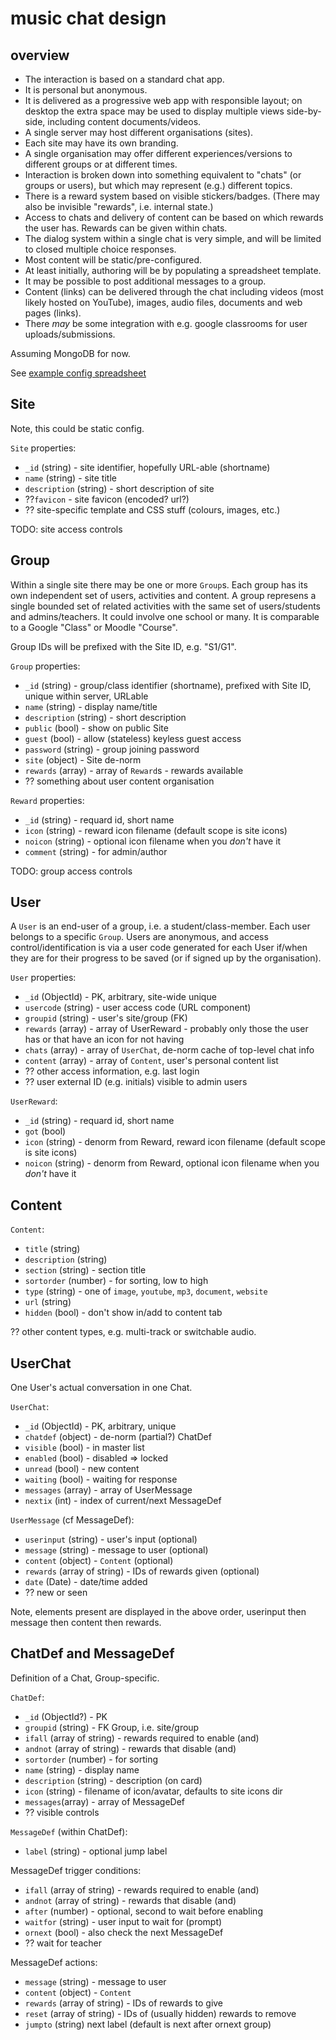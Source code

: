 # music chat design

## overview

- The interaction is based on a standard chat app.
- It is personal but anonymous.
- It is delivered as a progressive web app with responsible layout;
  on desktop the extra space may be used to display multiple views
  side-by-side, including content documents/videos.
- A single server may host different organisations (sites).
- Each site may have its own branding.
- A single organisation may offer different experiences/versions 
  to different groups or at different times.
- Interaction is broken down into something equivalent to "chats"
  (or groups or users), but which may represent (e.g.) different topics.
- There is a reward system based on visible stickers/badges.
  (There may also be invisible "rewards", i.e. internal state.)
- Access to chats and delivery of content can be based on which rewards
  the user has. Rewards can be given within chats.
- The dialog system within a single chat is very simple, and will be
  limited to closed multiple choice responses.
- Most content will be static/pre-configured.
- At least initially, authoring will be by populating a spreadsheet template.
- It may be possible to post additional messages to a group.
- Content (links) can be delivered through the chat including videos
  (most likely hosted on YouTube), images, audio files, documents and
  web pages (links).
- There *may* be some integration with e.g. google classrooms for user
  uploads/submissions.

Assuming MongoDB for now.

See [example config spreadsheet](../data/example-config.xlsx)

## Site

Note, this could be static config.

`Site` properties:
- `_id` (string) - site identifier, hopefully URL-able (shortname)
- `name` (string) - site title
- `description` (string) - short description of site
- ??`favicon` - site favicon (encoded? url?)
- ?? site-specific template and CSS stuff (colours, images, etc.)

TODO: site access controls

## Group

Within a single site there may be one or more `Group`s.
Each group has its own independent set of users, activities and content.
A group represens a single bounded set of related activities with the 
same set of users/students and admins/teachers. It could involve one 
school or many.
It is comparable to a Google "Class" or Moodle "Course".

Group IDs will be prefixed with the Site ID, e.g. "S1/G1".

`Group` properties:
- `_id` (string) - group/class identifier (shortname), prefixed with Site ID,
  unique within server, URLable
- `name` (string) - display name/title
- `description` (string) - short description
- `public` (bool) - show on public Site
- `guest` (bool) - allow (stateless) keyless guest access
- `password` (string) - group joining password
- `site` (object) - Site de-norm
- `rewards` (array) - array of `Reward`s - rewards available
- ?? something about user content organisation

`Reward` properties:
- `_id` (string) - requard id, short name
- `icon` (string) - reward icon filename (default scope is site icons)
- `noicon` (string) - optional icon filename when you *don't* have it
- `comment` (string) - for admin/author

TODO: group access controls

## User

A `User` is an end-user of a group, i.e. a student/class-member. 
Each user belongs to a specific `Group`.
Users are anonymous, and access control/identification is via a
user code generated for each User if/when they are for their progress
to be saved (or if signed up by the organisation).

`User` properties:
- `_id` (ObjectId) - PK, arbitrary, site-wide unique
- `usercode` (string) - user access code (URL component)
- `groupid` (string) - user's site/group (FK)
- `rewards` (array) - array of UserReward - probably only those the user has
  or that have an icon for not having
- `chats` (array) - array of `UserChat`, de-norm cache of top-level chat info
- `content` (array) - array of `Content`, user's personal content list
- ?? other access information, e.g. last login
- ?? user external ID (e.g. initials) visible to admin users

`UserReward`:
- `_id` (string) - requard id, short name
- `got` (bool)
- `icon` (string) - denorm from Reward, reward icon filename
  (default scope is site icons)
- `noicon` (string) - denorm from Reward, optional icon filename 
  when you *don't* have it

## Content

`Content`:
- `title` (string)
- `description` (string)
- `section` (string) - section title
- `sortorder` (number) - for sorting, low to high
- `type` (string) - one of `image`, `youtube`, `mp3`, `document`, `website`
- `url` (string)
- `hidden` (bool) - don't show in/add to content tab

?? other content types, e.g. multi-track or switchable audio.

## UserChat

One User's actual conversation in one Chat.

`UserChat`:
- `_id` (ObjectId) - PK, arbitrary, unique
- `chatdef` (object) - de-norm (partial?) ChatDef
- `visible` (bool) - in master list
- `enabled` (bool) - disabled => locked
- `unread` (bool) - new content
- `waiting` (bool) - waiting for response
- `messages` (array) - array of UserMessage
- `nextix` (int) - index of current/next MessageDef

`UserMessage` (cf MessageDef):
- `userinput` (string) - user's input (optional)
- `message` (string) - message to user (optional)
- `content` (object) - `Content` (optional)
- `rewards` (array of string) - IDs of rewards given (optional)
- `date` (Date) - date/time added
- ?? new or seen

Note, elements present are displayed in the above order,
userinput then message then content then rewards.

## ChatDef and MessageDef

Definition of a Chat, Group-specific.

`ChatDef`:
- `_id` (ObjectId?) - PK
- `groupid` (string) - FK Group, i.e. site/group
- `ifall` (array of string) - rewards required to enable (and)
- `andnot` (array of string) - rewards that disable (and)
- `sortorder` (number) - for sorting
- `name` (string) - display name
- `description` (string) - description (on card)
- `icon` (string) - filename of icon/avatar, defaults to site icons dir
- `messages`(array) - array of MessageDef
- ?? visible controls

`MessageDef` (within ChatDef):
- `label` (string) - optional jump label

MessageDef trigger conditions:
- `ifall` (array of string) - rewards required to enable (and)
- `andnot` (array of string) - rewards that disable (and)
- `after` (number) - optional, second to wait before enabling
- `waitfor` (string) - user input to wait for (prompt)
- `ornext` (bool) - also check the next MessageDef
- ?? wait for teacher

MessageDef actions:
- `message` (string) - message to user
- `content` (object) - `Content`
- `rewards` (array of string) - IDs of rewards to give
- `reset` (array of string) - IDs of (usually hidden) rewards to remove
- `jumpto` (string) next label (default is next after ornext group)


